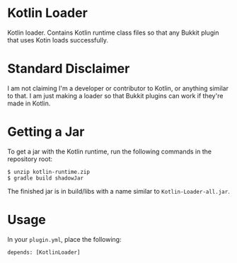 Kotlin Loader
====

Kotlin loader. Contains Kotlin runtime class files so that any Bukkit plugin that uses Kotin loads successfully.

Standard Disclaimer
====

I am not claiming I'm a developer or contributor to Kotlin, or anything similar to that.
I am just making a loader so that Bukkit plugins can work if they're made in Kotlin.

Getting a Jar
====

To get a jar with the Kotlin runtime, run the following commands in the repository root:

```
$ unzip kotlin-runtime.zip
$ gradle build shadowJar
```

The finished jar is in build/libs with a name similar to `Kotlin-Loader-all.jar`.

Usage
====

In your `plugin.yml`, place the following:

```
depends: [KotlinLoader]
```